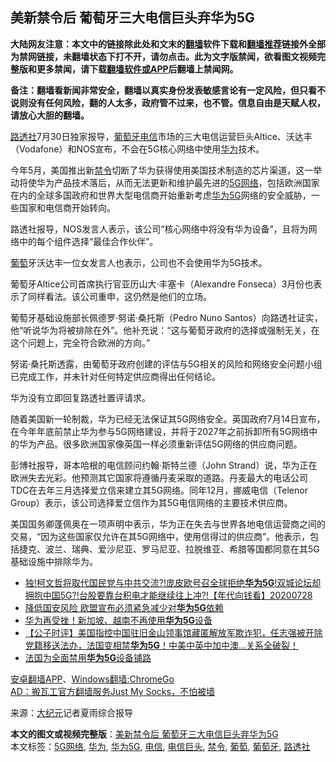  <h2>美新禁令后 葡萄牙三大电信巨头弃华为5G</h2> <p class="notice"><b>大陆网友注意：本文中的链接除此处和文末的<a href="https://github.com/bannedbook/fanqiang" >翻墙</a>软件下载和<a href="https://github.com/killgcd/justmysocks/blob/master/README.md">翻墙推荐</a>链接外全部为禁网链接，未翻墙状态下打不开，请勿点击。此为文字版禁闻，欲看图文视频完整版和更多禁闻，请下载<a href="https://github.com/bannedbook/fanqiang">翻墙软件或APP</a>后翻墙上禁闻网。</p><p>备注：翻墙看新闻非常安全，翻墙以真实身份发表敏感言论有一定风险，但只看不说则没有任何风险，翻的人太多，政府管不过来，也不管。信息自由是天赋人权，请放心大胆的翻墙。</b></p>  <div class="entry"> <p id="conimg"><a href="https://www.bannedbook.org/bnews/tag/%e8%b7%af%e9%80%8f%e7%a4%be/" class="st_tag internal_tag" rel="tag" title="标签 路透社 下的日志">路透社</a>7月30日独家报导，<a href="https://www.bannedbook.org/bnews/tag/%e8%91%a1%e8%90%84%e7%89%99/" class="st_tag internal_tag" rel="tag" title="标签 葡萄牙 下的日志">葡萄牙</a><a href="https://www.bannedbook.org/bnews/tag/%E7%94%B5%E4%BF%A1/" class="st_tag internal_tag" rel="tag" title="标签 电信 下的日志">电信</a>市场的三大电信运营巨头Altice、沃达丰（Vodafone）和NOS宣布，不会在5G核心网络中使用<a href="https://www.bannedbook.org/bnews/tag/%e5%8d%8e%e4%b8%ba/" class="st_tag internal_tag" rel="tag" title="标签 华为 下的日志">华为</a>技术。</p> <p>今年5月，美国推出新<a href="https://www.bannedbook.org/bnews/tag/%E7%A6%81%E4%BB%A4/" class="st_tag internal_tag" rel="tag" title="标签 禁令 下的日志">禁令</a>切断了华为获得使用美国技术制造的芯片渠道，这一举动将使华为产品技术落后，从而无法更新和维护最先进的<a href="https://www.bannedbook.org/bnews/tag/5g%e7%bd%91%e7%bb%9c/" class="st_tag internal_tag" rel="tag" title="标签 5G网络 下的日志">5G网络</a>，包括欧洲国家在内的全球多国政府和世界大型电信商开始重新考虑<a href="https://www.bannedbook.org/bnews/tag/%e5%8d%8e%e4%b8%ba5g/" class="st_tag internal_tag" rel="tag" title="标签 华为5G 下的日志">华为5G</a>网络的安全威胁，一些国家和电信商开始转向。</p> <p>路透社报导，NOS发言人表示，该公司“核心网络中将没有华为设备”，且将为网络中的每个组件选择“最佳合作伙伴”。</p> <p><a href="https://www.bannedbook.org/bnews/tag/%e8%91%a1%e8%90%84/" class="st_tag internal_tag" rel="tag" title="标签 葡萄 下的日志">葡萄</a>牙沃达丰一位女发言人也表示，公司也不会使用华为5G技术。</p>  <p>葡萄牙Altice公司首席执行官亚历山大·丰塞卡（Alexandre Fonseca）3月份也表示了同样看法。该公司重申，这仍然是他们的立场。</p> <p>葡萄牙基础设施部长佩德罗·努诺·桑托斯（Pedro Nuno Santos）向路透社证实，他“听说华为将被排除在外”。他补充说：“这与葡萄牙政府的选择或强制无关，在这个问题上，完全符合欧洲的方向。”</p> <p>努诺·桑托斯透露，由葡萄牙政府创建的评估与5G相关的风险和网络安全问题小组已完成工作，并未针对任何特定供应商得出任何结论。</p> <p>华为没有立即回复路透社置评请求。</p>  <p>随着美国新一轮制裁，华为已经无法保证其5G网络安全。英国政府7月14日宣布，在今年年底前禁止华为参与5G网络建设，并将于2027年之前拆卸所有5G网络中的华为产品。很多欧洲国家像英国一样必须重新评估5G网络的供应商问题。</p> <p>彭博社报导，哥本哈根的电信顾问约翰·斯特兰德（John Strand）说，华为正在欧洲失去光彩。他预测其它国家将遵循丹麦采取的道路。丹麦最大的电话公司TDC在去年三月选择爱立信来建立其5G网络。同年12月，挪威电信（Telenor Group）表示，该公司选择爱立信作为其5G电信网络的主要技术供应商。</p> <p>美国国务卿蓬佩奥在一项声明中表示，华为正在失去与世界各地电信运营商之间的交易，“因为这些国家仅允许在其5G网络中，使用信得过的供应商”。他表示，包括捷克、波兰、瑞典、爱沙尼亚、罗马尼亚、拉脱维亚、希腊等国都同意在其5G基础设施中排除华为。</p> <ul class='op-related-articles' title='相关阅读'> <li><a href='https://www.bannedbook.org/bnews/taiwannews/20200728/1367758.html' target='_blank'>独!柯文哲将取代国民党与中共交流?!庞皮欧号召全球拒绝<b>华为5G</b>!双城论坛却拥抱中国5G?!台股要靠台积电才能继续往上冲?!【年代向钱看】20200728</a></li> <li><a href='https://www.bannedbook.org/bnews/cbnews/20200726/1366514.html' target='_blank'>降低国安风险 欧盟宣布必须紧急减少对<b>华为5G</b>依赖</a></li> <li><a href='https://www.bannedbook.org/bnews/cnnews/20200725/1366090.html' target='_blank'>华为再受挫！新加坡、越南不再使用<b>华为5G</b>设备</a></li> <li><a href='https://www.bannedbook.org/bnews/bannedvideo/20200724/1365492.html' target='_blank'>【公子时评】美国指控中国驻旧金山领事馆藏匿解放军欺诈犯，任志强被开除党籍移送法办，法国变相禁<b>华为5G</b>！中美中英中加中澳...关系全破裂！</a></li> <li><a href='https://www.bannedbook.org/bnews/comments/20200724/1365372.html' target='_blank'>法国为全面禁用<b>华为5G</b>设备铺路</a></li> </ul> <div class="texttj"> <a href="https://github.com/bannedbook/fanqiang/wiki/%E7%A6%81%E9%97%BB%E7%BD%91%E5%AE%89%E5%8D%93%E7%BF%BB%E5%A2%99%E6%96%B0%E9%97%BBAPP" target="_blank">安卓翻墙APP</a>、<a href="https://github.com/bannedbook/fanqiang/wiki/Chrome%E4%B8%80%E9%94%AE%E7%BF%BB%E5%A2%99%E5%8C%85" target="_blank">Windows翻墙:ChromeGo</a><br/> <a href="https://github.com/killgcd/justmysocks/blob/master/README.md" target="_blank">AD：搬瓦工官方翻墙服务Just My Socks，不怕被墙</a> </div><p> 来源：<span class='wp_keywordlink_affiliate'><a href="http://www.epochtimes.com/" title="大纪元" target="_blank">大纪元</a></span>记者夏雨综合报导 </p> <a name='sharetosocial'></a>         <div><b>本文的图文或视频完整版</b>：<a href='https://www.bannedbook.org/bnews/topimagenews/20200731/1372337.html'>美新禁令后 葡萄牙三大电信巨头弃华为5G</a></div>  </div><!--END ENTRY--> <div class="postfooter"> <div>本文标签：<a href="https://www.bannedbook.org/bnews/tag/5g%e7%bd%91%e7%bb%9c/" rel="tag">5G网络</a>, <a href="https://www.bannedbook.org/bnews/tag/%e5%8d%8e%e4%b8%ba/" rel="tag">华为</a>, <a href="https://www.bannedbook.org/bnews/tag/%e5%8d%8e%e4%b8%ba5g/" rel="tag">华为5G</a>, <a href="https://www.bannedbook.org/bnews/tag/%E7%94%B5%E4%BF%A1/" rel="tag">电信</a>, <a href="https://www.bannedbook.org/bnews/tag/%E7%94%B5%E4%BF%A1%E5%B7%A8%E5%A4%B4/" rel="tag">电信巨头</a>, <a href="https://www.bannedbook.org/bnews/tag/%E7%A6%81%E4%BB%A4/" rel="tag">禁令</a>, <a href="https://www.bannedbook.org/bnews/tag/%e8%91%a1%e8%90%84/" rel="tag">葡萄</a>, <a href="https://www.bannedbook.org/bnews/tag/%e8%91%a1%e8%90%84%e7%89%99/" rel="tag">葡萄牙</a>, <a href="https://www.bannedbook.org/bnews/tag/%e8%b7%af%e9%80%8f%e7%a4%be/" rel="tag">路透社</a></div>  </div><!--END POSTFOOTER--> 